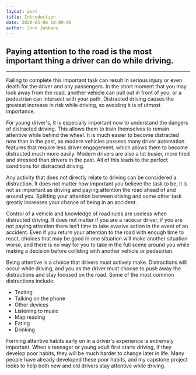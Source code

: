 ```yaml
---
layout: post
title: Introduction
date: 2020-05-06 10:00:00
author: Jono Jenkens
---
```

## Paying attention to the road is the most important thing a driver can do while driving.
***
Failing to complete this important task can result in serious injury or even death for the driver and any passengers.  In the short moment that you may look away from the road, another vehicle can pull out in front of you, or a pedestrian can intersect with your path.  Distracted driving causes the greatest increase in risk while driving, so avoiding it is of utmost importance.

For young driver's, it is especially important now to understand the dangers of distracted driving.  This allows them to train themselves to remain attentive while behind the wheel.  It is much easier to become distracted now than in the past, as modern vehicles possess many driver automation features that require less driver engagement, which allows them to become distracted much more easily.  Modern drivers are also a lot busier, more tired and stressed than drivers in the past.  All of this leads to the perfect conditions for distracted driving.

Any activity that does not directly relate to driving can be considered a distraction. It does not matter how important you believe the task to be, it is not as important as driving and paying attention the road ahead of and around you.  Splitting your attention between driving and some other task greatly increases your chance of being in an accident.

Control of a vehicle and knowledge of road rules are useless when distracted driving.  It does not matter if you are a racecar driver, if you are not paying attention there isn’t time to take evasive action in the event of an accident.  Even if you return your attention to the road with enough time to react, choices that may be good in one situation will make another situation worse, and there is no way for you to take in the full scene around you while making a decision before colliding with another vehicle or pedestrian.

Being attentive is a choice that drivers must actively make.  Distractions will occur while driving, and you as the driver must choose to push away the distractions and stay focused on the road.  Some of the most common distractions include:
* Texting
* Talking on the phone
* Other devices
* Listening to music
* Map reading
* Eating
* Drinking

Forming attentive habits early on in a driver's experience is extremely important.  When a teenager or young adult first starts driving, if they develop poor habits, they will be much harder to change later in life.  Many people have already developed these poor habits, and my capstone project looks to help both new and old drivers stay attentive while driving.